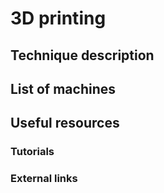 # 3D printing

## Technique description

## List of machines

## Useful resources

### Tutorials

### External links

